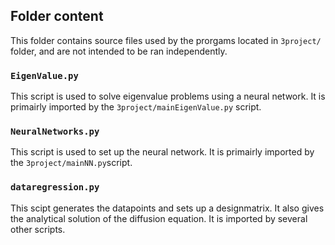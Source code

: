 ## Folder content
This folder contains source files used by the prorgams located in `3project/` folder, and are not intended to be ran independently.

### `EigenValue.py`
This script is used to solve eigenvalue problems using a neural network. It is primairly imported by the `3project/mainEigenValue.py` script.

### `NeuralNetworks.py`
This script is used to set up the neural network. It is primairly imported by the `3project/mainNN.py`script. 

### `dataregression.py`
This scipt generates the datapoints and sets up a designmatrix. It also gives the analytical solution of the diffusion equation. It is imported by several other scripts.

